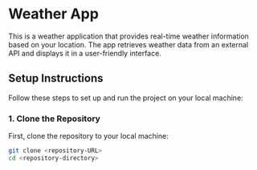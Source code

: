 # Weather App

This is a weather application that provides real-time weather information based on your location. The app retrieves weather data from an external API and displays it in a user-friendly interface.

## Setup Instructions

Follow these steps to set up and run the project on your local machine:

### 1. Clone the Repository

First, clone the repository to your local machine:

```bash
git clone <repository-URL>
cd <repository-directory>
